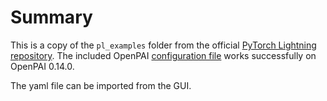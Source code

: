 # Summary
This is a copy of the `pl_examples` folder from the official [PyTorch Lightning repository](https://github.com/PyTorchLightning/pytorch-lightning). The included OpenPAI [configuration file](https://github.com/andrewjong/PT-Lightning-for-OpenPAI/blob/master/pytorch_lightning_horovod.yaml) works successfully on OpenPAI 0.14.0.

The yaml file can be imported from the GUI.
